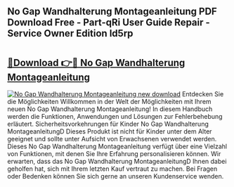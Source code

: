 ## No Gap Wandhalterung Montageanleitung PDF Download Free - Part-qRi User Guide Repair - Service Owner Edition ld5rp

# <h2><a href="http://df6ah41.blite.top/?on=No+Gap+Wandhalterung+Montageanleitung">🔗Download 👉🔴 No Gap Wandhalterung Montageanleitung</a></h2>

[![No Gap Wandhalterung Montageanleitung new download](https://i.imgur.com/lujVjoI.png)](http://df6ah41.blite.top/?on=No+Gap+Wandhalterung+Montageanleitung)
Entdecken Sie die Möglichkeiten Willkommen in der Welt der Möglichkeiten mit Ihrem neuen No Gap Wandhalterung Montageanleitung! In diesem Handbuch werden die Funktionen, Anwendungen und Lösungen zur Fehlerbehebung erläutert. Sicherheitsvorkehrungen für Kinder No Gap Wandhalterung MontageanleitungD Dieses Produkt ist nicht für Kinder unter dem Alter geeignet und sollte unter Aufsicht von Erwachsenen verwendet werden. Dieses No Gap Wandhalterung Montageanleitung verfügt über eine Vielzahl von Funktionen, mit denen Sie Ihre Erfahrung personalisieren können. Wir erwarten, dass das No Gap Wandhalterung MontageanleitungD Ihnen dabei geholfen hat, sich mit Ihrem letzten Kauf vertraut zu machen. Bei Fragen oder Bedenken können Sie sich gerne an unseren Kundenservice wenden.
